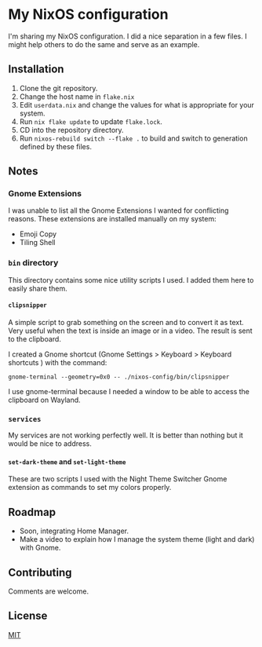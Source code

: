 # My NixOS configuration

I'm sharing my NixOS configuration. I did a nice separation in a few files. I might help others to do the same and serve as an example.

## Installation

1. Clone the git repository.
1. Change the host name in `flake.nix`
1. Edit `userdata.nix` and change the values for what is appropriate for your system.
1. Run `nix flake update` to update `flake.lock`.
1. CD into the repository directory.
1. Run `nixos-rebuild switch --flake .` to build and switch to generation defined by these files.

## Notes

### Gnome Extensions

I was unable to list all the Gnome Extensions I wanted for conflicting reasons. These extensions are installed manually on my system:

- Emoji Copy
- Tiling Shell

### `bin` directory

This directory contains some nice utility scripts I used. I added them here to easily share them.

#### `clipsnipper`

A simple script to grab something on the screen and to convert it as text. Very useful when the text is inside an image or in a video. The result is sent to the clipboard.

I created a Gnome shortcut (Gnome Settings > Keyboard > Keyboard shortcuts ) with the command:

    gnome-terminal --geometry=0x0 -- ./nixos-config/bin/clipsnipper

I use gnome-terminal because I needed a window to be able to access the clipboard on Wayland.

### `services`

My services are not working perfectly well. It is better than nothing but it would be nice to address.

#### `set-dark-theme` and `set-light-theme`

These are two scripts I used with the Night Theme Switcher Gnome extension as commands to set my colors properly.

## Roadmap

- Soon, integrating Home Manager.
- Make a video to explain how I manage the system theme (light and dark) with Gnome.

## Contributing

Comments are welcome.

## License

[MIT](https://choosealicense.com/licenses/mit/)
